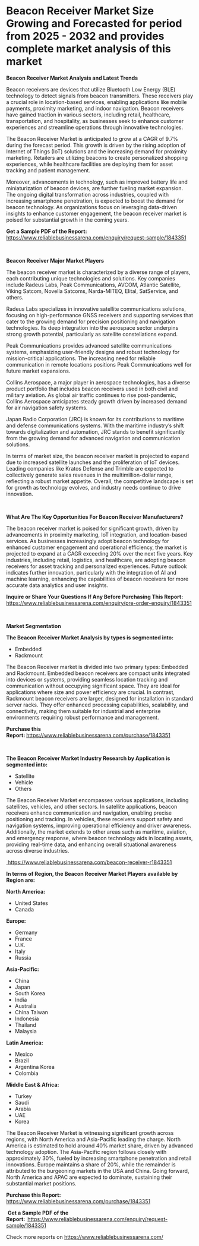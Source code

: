 <p><h1>Beacon Receiver Market Size Growing and Forecasted for period from 2025 - 2032 and provides complete market analysis of this market</h1></p><p><strong>Beacon Receiver Market Analysis and Latest Trends</strong></p>
<p><p>Beacon receivers are devices that utilize Bluetooth Low Energy (BLE) technology to detect signals from beacon transmitters. These receivers play a crucial role in location-based services, enabling applications like mobile payments, proximity marketing, and indoor navigation. Beacon receivers have gained traction in various sectors, including retail, healthcare, transportation, and hospitality, as businesses seek to enhance customer experiences and streamline operations through innovative technologies.</p><p>The Beacon Receiver Market is anticipated to grow at a CAGR of 9.7% during the forecast period. This growth is driven by the rising adoption of Internet of Things (IoT) solutions and the increasing demand for proximity marketing. Retailers are utilizing beacons to create personalized shopping experiences, while healthcare facilities are deploying them for asset tracking and patient management. </p><p>Moreover, advancements in technology, such as improved battery life and miniaturization of beacon devices, are further fueling market expansion. The ongoing digital transformation across industries, coupled with increasing smartphone penetration, is expected to boost the demand for beacon technology. As organizations focus on leveraging data-driven insights to enhance customer engagement, the beacon receiver market is poised for substantial growth in the coming years.</p></p>
<p><strong>Get a Sample PDF of the Report:&nbsp;</strong> <a href="https://www.reliablebusinessarena.com/enquiry/request-sample/1843351?utm_campaign=2012&utm_medium=2&utm_source=Github&utm_content=ia&utm_term=22022025&utm_id=beacon-receiver">https://www.reliablebusinessarena.com/enquiry/request-sample/1843351</a></p>
<p>&nbsp;</p>
<p><strong>Beacon Receiver Major Market Players</strong></p>
<p><p>The beacon receiver market is characterized by a diverse range of players, each contributing unique technologies and solutions. Key companies include Radeus Labs, Peak Communications, AVCOM, Atlantic Satellite, Viking Satcom, Novella Satcoms, Narda-MITEQ, Elital, SatService, and others. </p><p>Radeus Labs specializes in innovative satellite communications solutions, focusing on high-performance GNSS receivers and supporting services that cater to the growing demand for precision positioning and navigation technologies. Its deep integration into the aerospace sector underpins strong growth potential, particularly as satellite constellations expand.</p><p>Peak Communications provides advanced satellite communications systems, emphasizing user-friendly designs and robust technology for mission-critical applications. The increasing need for reliable communication in remote locations positions Peak Communications well for future market expansions.</p><p>Collins Aerospace, a major player in aerospace technologies, has a diverse product portfolio that includes beacon receivers used in both civil and military aviation. As global air traffic continues to rise post-pandemic, Collins Aerospace anticipates steady growth driven by increased demand for air navigation safety systems.</p><p>Japan Radio Corporation (JRC) is known for its contributions to maritime and defense communications systems. With the maritime industry’s shift towards digitalization and automation, JRC stands to benefit significantly from the growing demand for advanced navigation and communication solutions.</p><p>In terms of market size, the beacon receiver market is projected to expand due to increased satellite launches and the proliferation of IoT devices. Leading companies like Kratos Defense and Trimble are expected to collectively generate sales revenues in the multimillion-dollar range, reflecting a robust market appetite. Overall, the competitive landscape is set for growth as technology evolves, and industry needs continue to drive innovation.</p></p>
<p>&nbsp;</p>
<p><strong>What Are The Key Opportunities For Beacon Receiver Manufacturers?</strong></p>
<p><p>The beacon receiver market is poised for significant growth, driven by advancements in proximity marketing, IoT integration, and location-based services. As businesses increasingly adopt beacon technology for enhanced customer engagement and operational efficiency, the market is projected to expand at a CAGR exceeding 20% over the next five years. Key industries, including retail, logistics, and healthcare, are adopting beacon receivers for asset tracking and personalized experiences. Future outlook indicates further innovation, particularly with the integration of AI and machine learning, enhancing the capabilities of beacon receivers for more accurate data analytics and user insights.</p></p>
<p><strong>Inquire or Share Your Questions If Any Before Purchasing This Report:</strong> <a href="https://www.reliablebusinessarena.com/enquiry/pre-order-enquiry/1843351?utm_campaign=2012&utm_medium=2&utm_source=Github&utm_content=ia&utm_term=22022025&utm_id=beacon-receiver">https://www.reliablebusinessarena.com/enquiry/pre-order-enquiry/1843351</a></p>
<p>&nbsp;</p>
<p><strong>Market Segmentation</strong></p>
<p><strong>The Beacon Receiver Market Analysis by types is segmented into:</strong></p>
<p><ul><li>Embedded</li><li>Rackmount</li></ul></p>
<p><p>The Beacon Receiver market is divided into two primary types: Embedded and Rackmount. Embedded beacon receivers are compact units integrated into devices or systems, providing seamless location tracking and communication without occupying significant space. They are ideal for applications where size and power efficiency are crucial. In contrast, Rackmount beacon receivers are larger, designed for installation in standard server racks. They offer enhanced processing capabilities, scalability, and connectivity, making them suitable for industrial and enterprise environments requiring robust performance and management.</p></p>
<p><strong>Purchase this Report:&nbsp;</strong><a href="https://www.reliablebusinessarena.com/purchase/1843351?utm_campaign=2012&utm_medium=2&utm_source=Github&utm_content=ia&utm_term=22022025&utm_id=beacon-receiver">https://www.reliablebusinessarena.com/purchase/1843351</a></p>
<p>&nbsp;</p>
<p><strong>The Beacon Receiver Market Industry Research by Application is segmented into:</strong></p>
<p><ul><li>Satellite</li><li>Vehicle</li><li>Others</li></ul></p>
<p><p>The Beacon Receiver Market encompasses various applications, including satellites, vehicles, and other sectors. In satellite applications, beacon receivers enhance communication and navigation, enabling precise positioning and tracking. In vehicles, these receivers support safety and navigation systems, improving operational efficiency and driver awareness. Additionally, the market extends to other areas such as maritime, aviation, and emergency response, where beacon technology aids in locating assets, providing real-time data, and enhancing overall situational awareness across diverse industries.</p></p>
<p><a href="https://www.reliablebusinessarena.com/beacon-receiver-r1843351?utm_campaign=2012&utm_medium=2&utm_source=Github&utm_content=ia&utm_term=22022025&utm_id=beacon-receiver">&nbsp;https://www.reliablebusinessarena.com/beacon-receiver-r1843351</a></p>
<p><strong>In terms of Region, the Beacon Receiver Market Players available by Region are:</strong></p>
<p>
    <p> <strong> North America: </strong>
        <ul>
            <li>United States</li>
            <li>Canada</li>
        </ul>
        </p> 
    <p> <strong> Europe: </strong>
        <ul>
            <li>Germany</li>
            <li>France</li>
            <li>U.K.</li>
            <li>Italy</li>
            <li>Russia</li>
        </ul>
        </p> 
    <p> <strong> Asia-Pacific: </strong>
        <ul>
            <li>China</li>
            <li>Japan</li>
            <li>South Korea</li>
            <li>India</li>
            <li>Australia</li>
            <li>China Taiwan</li>
            <li>Indonesia</li>
            <li>Thailand</li>
            <li>Malaysia</li>
        </ul>
        </p> 
    <p> <strong> Latin America: </strong>
        <ul>
            <li>Mexico</li>
            <li>Brazil</li>
            <li>Argentina Korea</li>
            <li>Colombia</li>
        </ul>
        </p> 
    <p> <strong> Middle East & Africa: </strong>
        <ul>
            <li>Turkey</li>
            <li>Saudi</li>
            <li>Arabia</li>
            <li>UAE</li>
            <li>Korea</li>
        </ul>
    </p>
    </p>
<p><p>The Beacon Receiver Market is witnessing significant growth across regions, with North America and Asia-Pacific leading the charge. North America is estimated to hold around 40% market share, driven by advanced technology adoption. The Asia-Pacific region follows closely with approximately 30%, fueled by increasing smartphone penetration and retail innovations. Europe maintains a share of 20%, while the remainder is attributed to the burgeoning markets in the USA and China. Going forward, North America and APAC are expected to dominate, sustaining their substantial market positions.</p></p>
<p><strong>Purchase this Report: </strong><a href="https://www.reliablebusinessarena.com/purchase/1843351?utm_campaign=2012&utm_medium=2&utm_source=Github&utm_content=ia&utm_term=22022025&utm_id=beacon-receiver">https://www.reliablebusinessarena.com/purchase/1843351</a></p>
<p>&nbsp;<strong>Get a Sample PDF of the Report:&nbsp;&nbsp;</strong><a href="https://www.reliablebusinessarena.com/enquiry/request-sample/1843351?utm_campaign=2012&utm_medium=2&utm_source=Github&utm_content=ia&utm_term=22022025&utm_id=beacon-receiver">https://www.reliablebusinessarena.com/enquiry/request-sample/1843351</a></p>
<p><strong></strong></p>
<p>Check more reports on <a href="https://www.reliablebusinessarena.com/?utm_campaign=2012&utm_medium=2&utm_source=Github&utm_content=ia&utm_term=22022025&utm_id=beacon-receiver">https://www.reliablebusinessarena.com/</a></p>